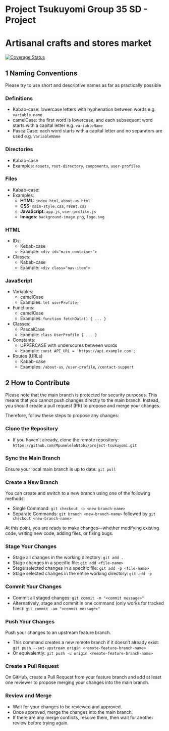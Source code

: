 # Project Tsukuyomi Group 35 SD - Project
# Artisanal crafts and stores market

[![Coverage Status](https://coveralls.io/repos/github/MpumeleloNtobi/project-tsukuyomi/badge.svg?branch=uncleguspacho-patch-5)](https://coveralls.io/github/MpumeleloNtobi/project-tsukuyomi?branch=uncleguspacho-patch-5)

## 1 Naming Conventions
Please try to use short and descriptive names as far as practically possible

### Definitions
- Kabab-case: lowercase letters with hyphenation between words e.g. `variable-name`
- camelCase: the first word is lowercase, and each subsequent word starts with a capital letter e.g. `variableName`
- PascalCase: each word starts with a capital letter and no separators are used e.g. `VariableName`

### Directories
- Kabab-case
- Examples: `assets`, `root-directory`, `components`, `user-profiles`

### Files
- Kabab-case:
- Examples:
  - **HTML:** `index.html`, `about-us.html`
  - **CSS:** `main-style.css`, `reset.css`
  - **JavaScript:** `app.js`, `user-profile.js`
  - **Images:** `background-image.png`, `logo.svg`

### HTML
- IDs:
  - Kebab-case
  - Example: `<div id="main-container">`
- Classes:
  - Kabab-case
  - Example: `<div class="nav-item">`

### JavaScript
- Variables:
  - camelCase
  - Examples: `let userProfile;`
- Functions:
  - camelCase
  - Examples: `function fetchData() { ... }` 
- Classes:
  - PascalCase
  - Example: `class UserProfile { ... }`
- Constants:
  - UPPERCASE with underscores between words
  - Example: `const API_URL = 'https://api.example.com';`
- Routes (URLs)
  - Kabab-case
  - Examples:  `/about-us`, `/user-profile`, `/contact-support`

## 2 How to Contribute
Please note that the main branch is protected for security purposes. 
This means that you cannot push changes directly to the main branch. 
Instead, you should create a pull request (PR) to propose and merge your changes. 

Therefore, follow these steps to propose any changes:

### Clone the Repository
  - If you haven’t already, clone the remote repository: `https://github.com/MpumeleloNtobi/project-tsukuyomi.git`

### Sync the Main Branch
Ensure your local main branch is up to date: `git pull`

### Create a New Branch
You can create and switch to a new branch using one of the following methods:
- Single Command: `git checkout -b <new-branch-name>`
- Separate Commands: `git branch <new-branch-name>` followed by `git checkout <new-branch-name>`

At this point, you are ready to make changes—whether modifying existing code, writing new code, adding files, or fixing bugs.

### Stage Your Changes
- Stage all changes in the working directory: `git add .`
- Stage changes in a specific file: `git add <file-name>`
- Stage selected changes in a specific file: `git add -p <file-name>`
- Stage selected changes in the entire working directory: `git add -p`

### Commit Your Changes
- Commit all staged changes: `git commit -m "<commit message>"`
- Alternatively, stage and commit in one command (only works for tracked files): `git commit -am "<commit message>"`

### Push Your Changes
Push your changes to an upstream feature branch. 
- This command creates a new remote branch if it doesn’t already exist: `git push --set-upstream origin <remote-feature-branch-name>`
- Or equivalently: `git push -u origin <remote-feature-branch-name>`

### Create a Pull Request
On GitHub, create a Pull Request from your feature branch and add at least one reviewer to propose merging your changes into the main branch.

### Review and Merge
- Wait for your changes to be reviewed and approved.
- Once approved, merge the changes into the main branch.
- If there are any merge conflicts, resolve them, then wait for another review before trying again.
